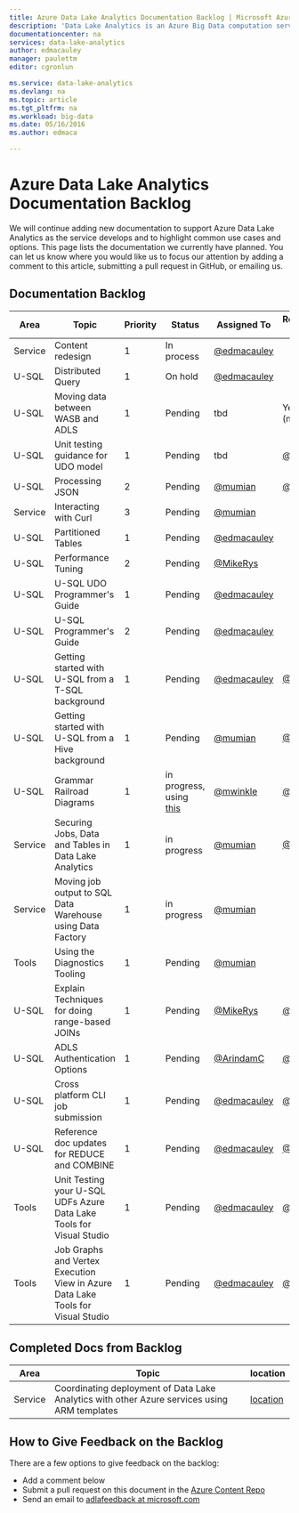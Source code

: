 ```yaml
---
title: Azure Data Lake Analytics Documentation Backlog | Microsoft Azure
description: 'Data Lake Analytics is an Azure Big Data computation service that lets you use data to drive your business using the insights gained from your data in the cloud, regardless of where it is and regardless of its size. Data Lake Analytics enables this in the simplest, most scalable, and most economical way possible. This page is the backlog for our documentation efforts '
documentationcenter: na
services: data-lake-analytics
author: edmacauley
manager: paulettm
editor: cgronlun

ms.service: data-lake-analytics
ms.devlang: na
ms.topic: article
ms.tgt_pltfrm: na
ms.workload: big-data
ms.date: 05/16/2016
ms.author: edmaca

---
```

# Azure Data Lake Analytics Documentation Backlog
We will continue adding new documentation to support Azure Data Lake Analytics as the service develops and to highlight common use cases and options. This page lists the documentation we currently have planned. You can let us know where you would like us to focus our attention by adding a comment to this article, submitting a pull request in GitHub, or emailing us.

## Documentation Backlog
| Area | Topic | Priority | Status | Assigned To | Requested By  |
| --- | --- | --- | --- | --- | --- |
| Service |Content redesign |1 |In process |[@edmacauley](https://github.com/edmacauley) | |
| U-SQL |Distributed Query |1 |On hold |[@edmacauley](https://github.com/edmacauley) | |
| U-SQL |Moving data between WASB and ADLS |1 |Pending |tbd |Ye Xing (ml) |
| U-SQL |Unit testing guidance for UDO model |1 |Pending |tbd |[@ddobric](https://github.com/ddobric)  |
| U-SQL |Processing JSON |2 |Pending |[@mumian](https://github.com/mumian) |[@mwinkle](https://github.com/mwinkle) |
| Service |Interacting with Curl |3 |Pending |[@mumian](https://github.com/mumian) |
| U-SQL |Partitioned Tables |1 |Pending |[@edmacauley](https://github.com/edmacauley) | |
| U-SQL |Performance Tuning |2 |Pending |[@MikeRys](https://github.com/mikerys) | |
| U-SQL |U-SQL UDO Programmer's Guide |1 |Pending |[@edmacauley](https://github.com/edmacauley) | |
| U-SQL |U-SQL Programmer's Guide |2 |Pending |[@edmacauley](https://github.com/edmacauley) | |
| U-SQL |Getting started with U-SQL from a T-SQL background |1 |Pending |[@edmacauley](https://github.com/edmacauley) |[@MikeRys](https://github.com/mikerys) |
| U-SQL |Getting started with U-SQL from a Hive background |1 |Pending |[@mumian](https://github.com/mumian) |[@MikeRys](https://github.com/mikerys) |
| U-SQL |Grammar Railroad Diagrams |1 |in progress, using [this](http://bottlecaps.de/rr/ui) |[@mwinkle](https://github.com/mwinkle) |[@mwinkle](https://github.com/mwinkle) |
| Service |Securing Jobs, Data and Tables in Data Lake Analytics |1 |in progress |[@mumian](https://github.com/mumian) |[@MikeRys](https://github.com/mikerys) |
| Service |Moving job output to SQL Data Warehouse using Data Factory |1 |in progress |[@mumian](https://github.com/mumian) | |
| Tools |Using the Diagnostics Tooling |1 |Pending |[@mumian](https://github.com/mumian) | |
| U-SQL |Explain Techniques for doing range-based JOINs |1 |Pending |[@MikeRys](https://github.com/mikerys) |[@saveenr](https://github.com/saveenr)  |
| U-SQL |ADLS Authentication Options |1 |Pending |[@ArindamC](https://github.com/mikerys) |[@saveenr](https://github.com/saveenr)  |
| U-SQL |Cross platform CLI job submission |1 |Pending |[@edmacauley](https://github.com/edmacauley) |[@mwinkle](https://github.com/mwinkle)  |
| U-SQL |Reference doc updates for REDUCE and COMBINE |1 |Pending |[@edmacauley](https://github.com/edmacauley) |[@MikeRys](https://github.com/mikerys) |
| Tools |Unit Testing your U-SQL UDFs Azure Data Lake Tools for Visual Studio |1 |Pending |[@edmacauley](https://github.com/edmacauley) |[@xiaoyong](https://github.com/zxzxy1988) |
| Tools |Job Graphs and Vertex Execution View in Azure Data Lake Tools for Visual Studio |1 |Pending |[@edmacauley](https://github.com/edmacauley) |[@xiaoyong](https://github.com/zxzxy1988) |

## Completed Docs from Backlog
| Area | Topic | location |
| --- | --- | --- |
| Service |Coordinating deployment of Data Lake Analytics with other Azure services using ARM templates |[location](data-lake-analytics-manage-use-powershell.md) |

## How to Give Feedback on the Backlog
There are a few options to give feedback on the backlog:

* Add a comment below
* Submit a pull request on this document in the [Azure Content Repo](https://github.com/Azure/azure-content/blob/master/articles/data-lake-analytics/data-lake-analytics-documentation-backlog.md)
* Send an email to [adlafeedback at microsoft.com](mailto:adlafeedback@microsoft.com?subject=DocBacklog)

